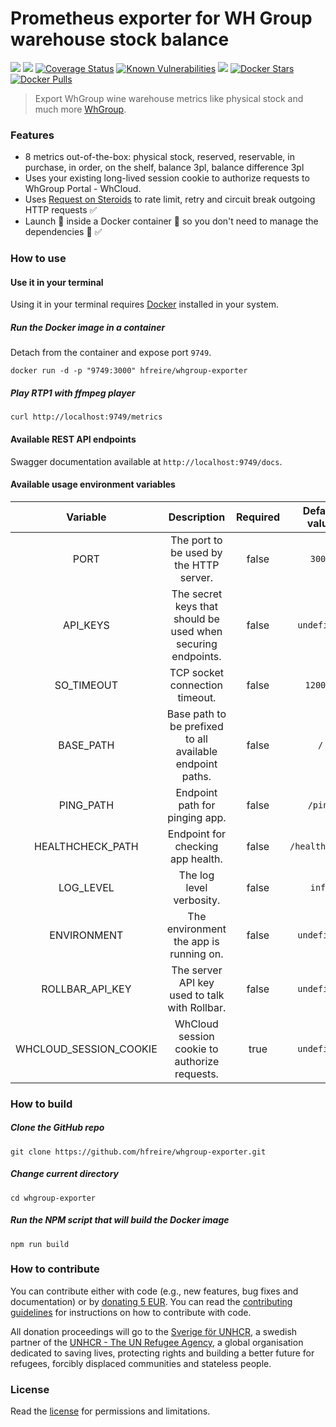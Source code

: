 # Prometheus exporter for WH Group warehouse stock balance

[![](https://github.com/hfreire/whgroup-exporter/workflows/ci/badge.svg)](https://github.com/hfreire/whgroup-exporter/actions?workflow=ci)
[![](https://github.com/hfreire/whgroup-exporter/workflows/cd/badge.svg)](https://github.com/hfreire/whgroup-exporter/actions?workflow=cd)
[![Coverage Status](https://coveralls.io/repos/github/hfreire/whgroup-exporter/badge.svg?branch=master)](https://coveralls.io/github/hfreire/whgroup-exporter?branch=master)
[![Known Vulnerabilities](https://snyk.io/test/github/hfreire/whgroup-exporter/badge.svg)](https://snyk.io/test/github/hfreire/whgroup-exporter)
[![](https://img.shields.io/github/release/hfreire/whgroup-exporter.svg)](https://github.com/hfreire/whgroup-exporter/releases)
[![Docker Stars](https://img.shields.io/docker/stars/hfreire/whgroup-exporter.svg)](https://hub.docker.com/r/hfreire/whgroup-exporter/)
[![Docker Pulls](https://img.shields.io/docker/pulls/hfreire/whgroup-exporter.svg)](https://hub.docker.com/r/hfreire/whgroup-exporter/)

> Export WhGroup wine warehouse metrics like physical stock and much more [WhGroup](https://whgroup.se/).

### Features
* 8 metrics out-of-the-box: physical stock, reserved, reservable, in purchase, in order, on the shelf, balance 3pl, balance difference 3pl
* Uses your existing long-lived session cookie to authorize requests to WhGroup Portal - WhCloud.
* Uses [Request on Steroids](https://github.com/hfreire/request-on-steroids) to rate limit, retry and circuit break outgoing HTTP requests :white_check_mark:
* Launch :rocket: inside a Docker container :whale: so you don't need to manage the dependencies :raised_hands: :white_check_mark:

### How to use

#### Use it in your terminal
Using it in your terminal requires [Docker](https://www.docker.com) installed in your system.

##### Run the Docker image in a container
Detach from the container and expose port `9749`.
```
docker run -d -p "9749:3000" hfreire/whgroup-exporter
```

##### Play RTP1 with ffmpeg player
```
curl http://localhost:9749/metrics
```

#### Available REST API endpoints
Swagger documentation available at `http://localhost:9749/docs`.

#### Available usage environment variables
Variable | Description | Required | Default value
:---:|:---:|:---:|:---:
PORT | The port to be used by the HTTP server. | false | `3000`
API_KEYS | The secret keys that should be used when securing endpoints. | false | `undefined`
SO_TIMEOUT | TCP socket connection timeout. | false | `120000`
BASE_PATH | Base path to be prefixed to all available endpoint paths. | false | `/`
PING_PATH | Endpoint path for pinging app. | false | `/ping`
HEALTHCHECK_PATH | Endpoint for checking app health. | false | `/healthcheck`
LOG_LEVEL | The log level verbosity. | false | `info`
ENVIRONMENT | The environment the app is running on. | false | `undefined`
ROLLBAR_API_KEY | The server API key used to talk with Rollbar. | false | `undefined`
WHCLOUD_SESSION_COOKIE | WhCloud session cookie to authorize requests. | true | `undefined`

### How to build
##### Clone the GitHub repo
```
git clone https://github.com/hfreire/whgroup-exporter.git
```

##### Change current directory
```
cd whgroup-exporter
```

##### Run the NPM script that will build the Docker image
```
npm run build
```

### How to contribute
You can contribute either with code (e.g., new features, bug fixes and documentation) or by [donating 5 EUR](https://paypal.me/hfreire/5). You can read the [contributing guidelines](CONTRIBUTING.md) for instructions on how to contribute with code.

All donation proceedings will go to the [Sverige för UNHCR](https://sverigeforunhcr.se), a swedish partner of the [UNHCR - The UN Refugee Agency](http://www.unhcr.org), a global organisation dedicated to saving lives, protecting rights and building a better future for refugees, forcibly displaced communities and stateless people.

### License
Read the [license](./LICENSE.md) for permissions and limitations.
